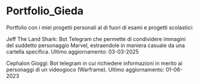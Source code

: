# Portfolio_Gieda
Portfolio con i miei progetti personali al di fuori di esami e progetti scolastici:

Jeff The Land Shark: Bot Telegram che permette di condividere immagini del suddetto personaggio Marvel, estraendole in maniera casuale da una cartella specifica. Ultimo aggiornamento: 03-03-2025 

Cephalon Gioggi: Bot telegram in cui richiedere informazioni in merito ai personaggi di un videogioco (Warframe). Ultimo aggiornamento: 01-06-2023
